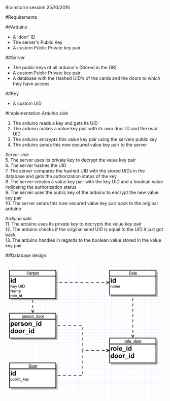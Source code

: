 Brainstorm session 25/10/2016

#Requirements

##Arduino
- A 'door' ID
- The server's Public Key
- A custom Public Private key pair

##Server
- The public keys of all arduino's (Stored in the DB)
- A custom Public Private key pair
- A database with the Hashed UID's of the cards and the doors to which they have access

##Key
- A custom UID

#Implementation
*Arduino side*  
1. The arduino reads a key and gets its UID  
2. The arduino makes a value key pair with its own door ID and the read UID  
3. The arduino encrypts this value key pair using the servers public key  
4. The arduino sends this now secured value key pair to the server  

*Server side*  
5. The server uses its private key to decrypt the value key pair  
6. The server hashes the UID  
7. The server compares the hashed UID with the stored UIDs in the database and gets the authorization status of the key  
8. The server creates a value key pair with the key UID and a boolean value indicating the authorization status  
9. The server uses the public key of the arduino to encrypt the new value key pair  
10. The server sends this now secured value key pair back to the original arduino  

*Arduino side*  
11. The arduino uses its private key to decrypts the value key pair   
12. The arduino checks if the original send UID is equal to the UID it just got back  
13. The arduino handles in regards to the boolean value stored in the value key pair  


##Database design

![Database desgin](database.png "Database design")
